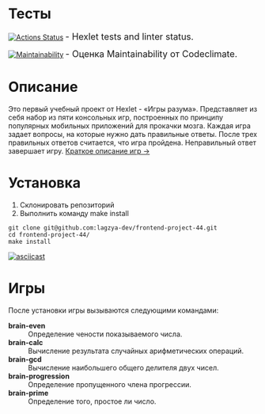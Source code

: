 # Тесты


[![Actions Status](https://github.com/LAGZY/frontend-project-44/workflows/hexlet-check/badge.svg)](https://github.com/LAGZY/frontend-project-44/actions) <span style="font-size: 18px;"> - Hexlet tests and linter status.</span>


[![Maintainability](https://api.codeclimate.com/v1/badges/6061463d69ef70318379/maintainability)](https://codeclimate.com/github/LAGZY/frontend-project-44/maintainability) <span style="font-size: 18px;"> - Оценка Maintainability от Codeclimate.</span>


# Описание
Это первый учебный проект от Hexlet - «Игры разума».
Представляет из себя набор из пяти консольных игр, построенных по принципу популярных мобильных приложений для прокачки мозга. Каждая игра задает вопросы, на которые нужно дать правильные ответы. После трех правильных ответов считается, что игра пройдена. Неправильный ответ завершает игру.
<a href="#game-description" >Краткое описание игр -></a>

# Установка
<ol>
    <li>Склонировать репозиторий</li>
    <li>Выполнить команду make install</li>
</ol>

```
git clone git@github.com:lagzya-dev/frontend-project-44.git
cd frontend-project-44/
make install
```

[![asciicast](https://asciinema.org/a/kQvH2HekUsJAjgmh3JZsDjLlc.svg)](https://asciinema.org/a/kQvH2HekUsJAjgmh3JZsDjLlc)
<p id="game-description" ></p>

# Игры
После установки игры вызываются следующими командами:
<dl>
    <dt style="font-weight: bold;">brain-even</dt><dd>Определение чености показываемого числа.</dd>
    <dt style="font-weight: bold;">brain-calc</dt><dd>Вычисление результата случайных арифметических операций.</dd>
    <dt style="font-weight: bold;">brain-gcd</dt><dd>Вычисление наибольшего общего делителя двух чисел.</dd>
    <dt style="font-weight: bold;">brain-progression</dt><dd>Определение пропущенного члена прогрессии.</dd>
    <dt style="font-weight: bold;">brain-prime</dt><dd>Определение того, простое ли число.</dd>
</dl>
